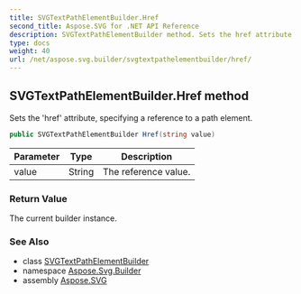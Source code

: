 ```yaml
---
title: SVGTextPathElementBuilder.Href
second_title: Aspose.SVG for .NET API Reference
description: SVGTextPathElementBuilder method. Sets the href attribute specifying a reference to a path element
type: docs
weight: 40
url: /net/aspose.svg.builder/svgtextpathelementbuilder/href/
---
```

## SVGTextPathElementBuilder.Href method

Sets the 'href' attribute, specifying a reference to a path element.

```csharp
public SVGTextPathElementBuilder Href(string value)
```

| Parameter | Type | Description |
| --- | --- | --- |
| value | String | The reference value. |

### Return Value

The current builder instance.

### See Also

* class [SVGTextPathElementBuilder](../)
* namespace [Aspose.Svg.Builder](../../../aspose.svg.builder/)
* assembly [Aspose.SVG](../../../)
